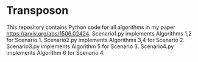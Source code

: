 # Transposon

This repository contains Python code for all algorithms in my paper https://arxiv.org/abs/1506.02424.
Scenario1.py implements Algorithms 1,2 for Scenario 1.
Scenario2.py implements Algorithms 3,4 for Scenario 2.
Scenario3.py implements Algorithm 5 for Scenario 3.
Scenario4.py implements Algorithm 6 for Scenario 4.
